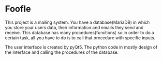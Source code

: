 # Foofle

This project is a mailing system. You have a database(MariaDB) in which you store your users data, their information and emails they send and receive.
This database has many procedures(functions) so in order to do a certain task, all you have to do is to call that procedure with specific inputs.

The user interface is created by pyQt5. The python code in mostly design of the interface and calling the procedures of the database.
